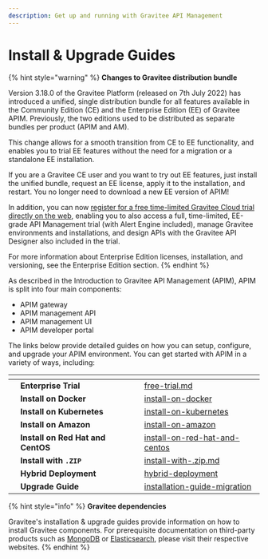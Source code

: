 ```yaml
---
description: Get up and running with Gravitee API Management
---
```


# Install & Upgrade Guides

{% hint style="warning" %}
**Changes to Gravitee distribution bundle**

Version 3.18.0 of the Gravitee Platform (released on 7th July 2022) has introduced a unified, single distribution bundle for all features available in the Community Edition (CE) and the Enterprise Edition (EE) of Gravitee APIM. Previously, the two editions used to be distributed as separate bundles per product (APIM and AM).

This change allows for a smooth transition from CE to EE functionality, and enables you to trial EE features without the need for a migration or a standalone EE installation.

If you are a Gravitee CE user and you want to try out EE features, just install the unified bundle, request an EE license, apply it to the installation, and restart. You no longer need to download a new EE version of APIM!

In addition, you can now [register for a free time-limited Gravitee Cloud trial directly on the web](https://cockpit.gravitee.io/register), enabling you to also access a full, time-limited, EE-grade API Management trial (with Alert Engine included), manage Gravitee environments and installations, and design APIs with the Gravitee API Designer also included in the trial.

For more information about Enterprise Edition licenses, installation, and versioning, see the Enterprise Edition section.
{% endhint %}

As described in the Introduction to Gravitee API Management (APIM), APIM is split into four main components:

* APIM gateway
* APIM management API
* APIM management UI
* APIM developer portal

The links below provide detailed guides on how you can setup, configure, and upgrade your APIM environment. You can get started with APIM in a variety of ways, including:

<table data-view="cards"><thead><tr><th></th><th></th><th></th><th data-hidden data-card-target data-type="content-ref"></th></tr></thead><tbody><tr><td></td><td><strong>Enterprise Trial</strong></td><td></td><td><a href="../free-trial.md">free-trial.md</a></td></tr><tr><td></td><td><strong>Install on Docker</strong></td><td></td><td><a href="../../install-guides/install-on-docker/">install-on-docker</a></td></tr><tr><td></td><td><strong>Install on Kubernetes</strong></td><td></td><td><a href="../../install-guides/install-on-kubernetes/">install-on-kubernetes</a></td></tr><tr><td></td><td><strong>Install on Amazon</strong></td><td></td><td><a href="../../install-guides/install-on-amazon/">install-on-amazon</a></td></tr><tr><td></td><td><strong>Install on Red Hat and CentOS</strong></td><td></td><td><a href="../../install-guides/install-on-red-hat-and-centos/">install-on-red-hat-and-centos</a></td></tr><tr><td></td><td><strong>Install with <code>.ZIP</code></strong></td><td></td><td><a href="../../install-guides/install-with-.zip.md">install-with-.zip.md</a></td></tr><tr><td></td><td><strong>Hybrid Deployment</strong></td><td></td><td><a href="../../install-guides/hybrid-deployment/">hybrid-deployment</a></td></tr><tr><td></td><td><strong>Upgrade Guide</strong></td><td></td><td><a href="../../install-guides/installation-guide-migration/">installation-guide-migration</a></td></tr></tbody></table>

{% hint style="info" %}
**Gravitee dependencies**

Gravitee's installation & upgrade guides provide information on how to install Gravitee components. For prerequisite documentation on third-party products such as [MongoDB](https://docs.mongodb.com/) or [Elasticsearch](https://www.elastic.co/guide/index.html), please visit their respective websites.
{% endhint %}

